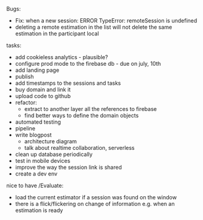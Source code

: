 Bugs:
- Fix: when a new session: ERROR TypeError: remoteSession is undefined
- deleting a remote estimation in the list will not delete the same estimation in the participant local

tasks:
- add cookieless analytics - plausible?
- configure prod mode to the firebase db - due on july, 10th
- add landing page
- publish
- add timestamps to the sessions and tasks
- buy domain and link it
- upload code to github
- refactor: 
  - extract to another layer all the references to firebase
  - find better ways to define the domain objects
- automated testing
- pipeline
- write blogpost
  - architecture diagram
  - talk about realtime collaboration, serverless
- clean up database periodically
- test in mobile devices
- improve the way the session link is shared
- create a dev env

nice to have /Evaluate:
- load the current estimator if a session was found on the window
- there is a flick/flickering on change of information e.g. when an estimation is ready
